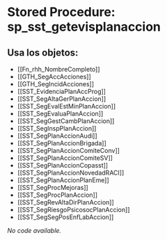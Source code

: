# Stored Procedure: sp_sst_getevisplanaccion

## Usa los objetos:
- [[Fn_rhh_NombreCompleto]]
- [[GTH_SegAccAcciones]]
- [[GTH_SegIncidAcciones]]
- [[SST_EvidenciaPlanAccProg]]
- [[SST_SegAltaGerPlanAccion]]
- [[SST_SegEvalEstMinPlanAccion]]
- [[SST_SegEvaluaPlanAccion]]
- [[SST_SegGestCambPlanAccion]]
- [[SST_SegInspPlanAccion]]
- [[SST_SegPlanAccionAudi]]
- [[SST_SegPlanAccionBrigada]]
- [[SST_SegPlanAccionComiteConv]]
- [[SST_SegPlanAccionComiteSV]]
- [[SST_SegPlanAccionCopasst]]
- [[SST_SegPlanAccionNovedadRACI]]
- [[SST_SegPlanAccionPlanEme]]
- [[SST_SegProcMejoras]]
- [[SST_SegProcPlanAccion]]
- [[SST_SegRevAltaDirPlanAccion]]
- [[SST_SegRiesgoPsicosocPlanAccion]]
- [[SST_SegSegPosEnfLabAccion]]

*No code available.*
